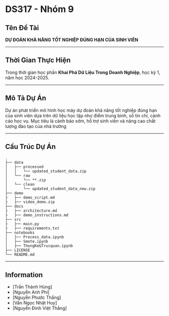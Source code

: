 # DS317 - Nhóm 9

## Tên Đề Tài
**DỰ ĐOÁN KHẢ NĂNG TỐT NGHIỆP ĐÚNG HẠN CỦA SINH VIÊN**

---

## Thời Gian Thực Hiện
Trong thời gian học phần **Khai Phá Dữ Liệu Trong Doanh Nghiệp**, học kỳ 1, năm học 2024-2025.

---

## Mô Tả Dự Án
Dự án phát triển mô hình học máy dự đoán khả năng tốt nghiệp đúng hạn của sinh viên dựa trên dữ liệu học tập như điểm trung bình, số tín chỉ, cảnh cáo học vụ. Mục tiêu là cảnh báo sớm, hỗ trợ sinh viên và nâng cao chất lượng đào tạo của nhà trường

---

## Cấu Trúc Dự Án

```
.
├── data
│   ├── processed
│   │   └── updated_student_data.zip
│   └── raw
│       └── **.zip
│   └── clean
│       └── updated_student_data_new.zip
├── demo
├   ├── demo_script.md
├   ├── video_demo.zip
├── docs
├   ├── architecture.md
├   ├── demo_instructions.md
├── src
├   ├── main.py
├   ├── requirements.txt
├── notebooks
│   ├── Process_data.ipynb
│   ├── Smote.ipynb
│   ├── ThongKe&Trucquan.ipynb
├── LICENSE
└── README.md
```

---

## Information

  - [Trần Thành Hùng]
  - [Nguyễn Anh Phi]
  - [Nguyễn Phước Thắng]
  - [Văn Ngọc Nhật Huy]
  - [Nguyễn Đinh Việt Thắng]
